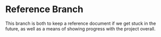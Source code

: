 # Reference Branch
This branch is both to keep a reference document if we get stuck in the future, as well as a means of showing progress with the project overall.  
